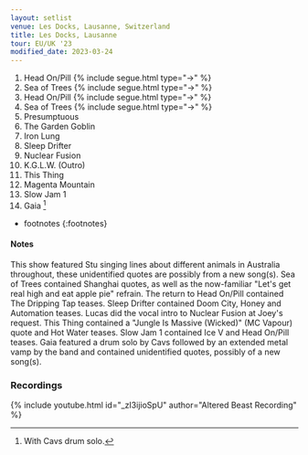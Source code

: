 ```yaml
---
layout: setlist
venue: Les Docks, Lausanne, Switzerland
title: Les Docks, Lausanne
tour: EU/UK '23
modified_date: 2023-03-24
---
```


1. Head On/Pill
   {% include segue.html type="->" %}
2. Sea of Trees
   {% include segue.html type="->" %}
3. Head On/Pill
   {% include segue.html type="->" %}
4. Sea of Trees
   {% include segue.html type="->" %}
5. Presumptuous
6. The Garden Goblin
7. Iron Lung
8. Sleep Drifter
9. Nuclear Fusion
10. K.G.L.W. (Outro)
11. This Thing
12. Magenta Mountain
13. Slow Jam 1
14. Gaia
    [^1]

<!--snippet-->
* footnotes
{:footnotes}
[^1]: With Cavs drum solo.


#### Notes
This show featured Stu singing lines about different animals in Australia throughout, these unidentified quotes are possibly from a new song(s). Sea of Trees contained Shanghai quotes, as well as the now-familiar "Let's get real high and eat apple pie" refrain. The return to Head On/Pill contained The Dripping Tap teases. Sleep Drifter contained Doom City, Honey and Automation teases.  Lucas did the vocal intro to Nuclear Fusion at Joey's request.  This Thing contained a "Jungle Is Massive (Wicked)" (MC Vapour) quote and Hot Water teases.  Slow Jam 1 contained Ice V and Head On/Pill teases.  Gaia featured a drum solo by Cavs followed by an extended metal vamp by the band and contained unidentified quotes, possibly of a new song(s).

### Recordings 

{% include youtube.html id="_zI3ijioSpU" author="Altered Beast Recording" %}
